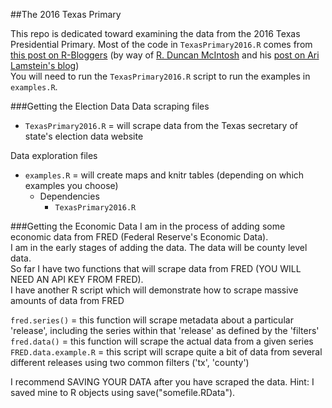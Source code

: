 ##The 2016 Texas Primary

This repo is dedicated toward examining the data from the 2016 Texas Presidential Primary. Most of the code in `TexasPrimary2016.R` comes from [this post on R-Bloggers](http://www.r-bloggers.com/mapping-election-results-with-r-and-choroplethr/) (by way of [R. Duncan McIntosh](http://rduncanmcintosh.com/) and his [post on Ari Lamstein's blog](http://www.arilamstein.com/blog/2016/03/21/mapping-election-results-r-choroplethr/))  
You will need to run the `TexasPrimary2016.R` script to run the examples in `examples.R`.

###Getting the Election Data
Data scraping files
* `TexasPrimary2016.R` = will scrape data from the Texas secretary of state's election data website

Data exploration files
* `examples.R` = will create maps and knitr tables (depending on which examples you choose)
  * Dependencies
    * `TexasPrimary2016.R`

###Getting the Economic Data
I am in the process of adding some economic data from FRED (Federal Reserve's Economic Data).  
I am in the early stages of adding the data. The data will be county level data.    
So far I have two functions that will scrape data from FRED (YOU WILL NEED AN API KEY FROM FRED).  
I have another R script which will demonstrate how to scrape massive amounts of data from FRED

`fred.series()` = this function will scrape metadata about a particular 'release', including the series within that 'release' as defined by the 'filters'  
`fred.data()` = this function will scrape the actual data from a given series
`FRED.data.example.R` = this script will scrape quite a bit of data from several different releases using two common filters ('tx', 'county')  

I recommend SAVING YOUR DATA after you have scraped the data. Hint: I saved mine to R objects using save("somefile.RData").